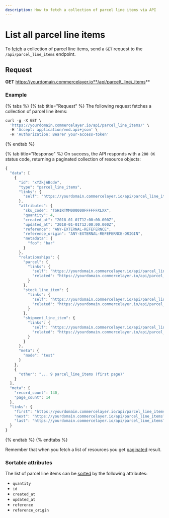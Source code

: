 ```yaml
---
description: How to fetch a collection of parcel line items via API
---
```


# List all parcel line items

To [fetch](https://docs.commercelayer.io/developers/fetching-resources) a collection of parcel line items, send a `GET` request to the `/api/parcel_line_items` endpoint.

## Request

**GET** https://yourdomain.commercelayer.io**/api/parcel\_line\_items**

### **Example**

{% tabs %}
{% tab title="Request" %}
The following request fetches a collection of parcel line items:

```javascript
curl -g -X GET \
  'https://yourdomain.commercelayer.io/api/parcel_line_items/' \
  -H 'Accept: application/vnd.api+json' \
  -H 'Authorization: Bearer your-access-token'
```
{% endtab %}

{% tab title="Response" %}
On success, the API responds with a `200 OK` status code, returning a paginated collection of resource objects:

```javascript
{
  "data": [
    {
      "id": "xYZkjABcde",
      "type": "parcel_line_items",
      "links": {
        "self": "https://yourdomain.commercelayer.io/api/parcel_line_items/xYZkjABcde"
      },
      "attributes": {
        "sku_code": "TSHIRTMM000000FFFFFFXLXX",
        "quantity": 4,
        "created_at": "2018-01-01T12:00:00.000Z",
        "updated_at": "2018-01-01T12:00:00.000Z",
        "reference": "ANY-EXTERNAL-REFEFERNCE",
        "reference_origin": "ANY-EXTERNAL-REFEFERNCE-ORIGIN",
        "metadata": {
          "foo": "bar"
        }
      },
      "relationships": {
        "parcel": {
          "links": {
            "self": "https://yourdomain.commercelayer.io/api/parcel_line_items/xYZkjABcde/relationships/parcel",
            "related": "https://yourdomain.commercelayer.io/api/parcel_line_items/xYZkjABcde/parcel"
          }
        },
        "stock_line_item": {
          "links": {
            "self": "https://yourdomain.commercelayer.io/api/parcel_line_items/xYZkjABcde/relationships/stock_line_item",
            "related": "https://yourdomain.commercelayer.io/api/parcel_line_items/xYZkjABcde/stock_line_item"
          }
        },
        "shipment_line_item": {
          "links": {
            "self": "https://yourdomain.commercelayer.io/api/parcel_line_items/xYZkjABcde/relationships/shipment_line_item",
            "related": "https://yourdomain.commercelayer.io/api/parcel_line_items/xYZkjABcde/shipment_line_item"
          }
        }
      },
      "meta": {
        "mode": "test"
      }
    },
    {
      "other": "... 9 parcel_line_items (first page)"
    }
  ],
  "meta": {
    "record_count": 140,
    "page_count": 14
  },
  "links": {
    "first": "https://yourdomain.commercelayer.io/api/parcel_line_items?page[number]=1&page[size]=10",
    "next": "https://yourdomain.commercelayer.io/api/parcel_line_items?page[number]=2&page[size]=10",
    "last": "https://yourdomain.commercelayer.io/api/parcel_line_items?page[number]=14&page[size]=10"
  }
}
```
{% endtab %}
{% endtabs %}

Remember that when you fetch a list of resources you get [paginated](https://docs.commercelayer.io/developers/pagination) result.

### Sortable attributes

The list of parcel line items can be [sorted](https://docs.commercelayer.io/developers/sorting-results) by the following attributes:

* `quantity`
* `id`
* `created_at`
* `updated_at`
* `reference`
* `reference_origin`
